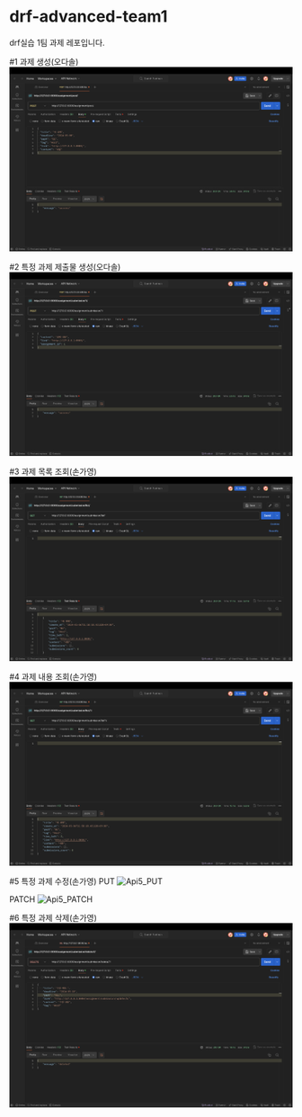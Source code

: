 # drf-advanced-team1
drf실습 1팀 과제 레포입니다.

#1 과제 생성(오다솔)
![Api1](<https://github.com/likelion-Inha-12/drf-advanced-team1/blob/main/images/api1.png>)

#2 특정 과제 제출물 생성(오다솔)
![Api2](<https://github.com/likelion-Inha-12/drf-advanced-team1/blob/main/images/api2.png>)

#3 과제 목록 조회(손가영)
![Api3](<https://github.com/likelion-Inha-12/drf-advanced-team1/blob/main/images/api3.png>)

#4 과제 내용 조회(손가영)
![Api4](<https://github.com/likelion-Inha-12/drf-advanced-team1/blob/main/images/api4.png>)

#5 특정 과제 수정(손가영)
PUT
![Api5_PUT]()

PATCH
![Api5_PATCH](https://github.com/likelion-Inha-12/drf-advanced-team1/blob/main/images/api5.png>)

#6 특정 과제 삭제(손가영)
![Api6](https://github.com/likelion-Inha-12/drf-advanced-team1/blob/main/images/api6.png)
